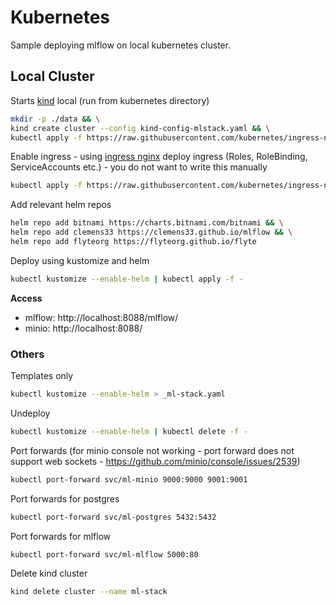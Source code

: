 # Kubernetes

Sample deploying mlflow on local kubernetes cluster.

## Local Cluster

Starts [kind](https://kind.sigs.k8s.io/) local (run from kubernetes directory)
```bash
mkdir -p ./data && \
kind create cluster --config kind-config-mlstack.yaml && \
kubectl apply -f https://raw.githubusercontent.com/kubernetes/ingress-nginx/main/deploy/static/provider/kind/deploy.yaml
```

Enable ingress - using [ingress nginx](https://kind.sigs.k8s.io/docs/user/ingress/#ingress-nginx) deploy ingress (Roles, RoleBinding, ServiceAccounts etc.) - you do not want to write this manually
```bash
kubectl apply -f https://raw.githubusercontent.com/kubernetes/ingress-nginx/main/deploy/static/provider/kind/deploy.yaml
```

Add relevant helm repos
```bash
helm repo add bitnami https://charts.bitnami.com/bitnami && \
helm repo add clemens33 https://clemens33.github.io/mlflow && \
helm repo add flyteorg https://flyteorg.github.io/flyte
```

Deploy using kustomize and helm
```bash
kubectl kustomize --enable-helm | kubectl apply -f -
```

**Access**
* mlflow: http://localhost:8088/mlflow/
* minio: http://localhost:8088/

### Others

Templates only
```bash
kubectl kustomize --enable-helm > _ml-stack.yaml
```

Undeploy
```bash
kubectl kustomize --enable-helm | kubectl delete -f -
```

Port forwards (for minio console not working - port forward does not support web sockets - https://github.com/minio/console/issues/2539)
```bash
kubectl port-forward svc/ml-minio 9000:9000 9001:9001
```

Port forwards for postgres
```bash
kubectl port-forward svc/ml-postgres 5432:5432
```

Port forwards for mlflow
```bash
kubectl port-forward svc/ml-mlflow 5000:80
```

Delete kind cluster
```bash
kind delete cluster --name ml-stack
```